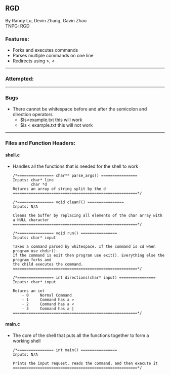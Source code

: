 ## RGD
By Randy Lu, Devin Zhang, Gavin Zhao\
TNPG: RGD

### Features:
- Forks and executes commands
- Parses multiple commands on one line
- Redirects using >, <

---

### Attempted:

---

### Bugs
- There cannot be whitespace before and after the semicolon and direction operators
    - $ls<example.txt      this will work
    - $ls < example.txt    this will not work

---

### Files and Function Headers: 
#### shell.c
* Handles all the functions that is needed for the shell to work
    ```
    /*================ char** parse_args() ================
    Inputs: char* line
            char *d
    Returns an array of string split by the d
    =======================================================*/
    
    /*================ void cleanF() ================
    Inputs: N/A
        
    Cleans the buffer by replacing all elements of the char array with a NULL character
    =======================================================*/
    
    /*================ void run() ================
    Inputs: char* input
    
    Takes a command parsed by whitespace. If the command is cd when program use chdir(). 
    If the command is exit then program use exit(). Everything else the program forks and 
    the child executes the command.
    =======================================================*/
    
    /*================ int directions(char* input) ================
    Inputs: char* input
        
    Returns an int
        - 0     Normal Command
        - 1     Command has a >
        - 2     Command has a <
        - 3     Command has a |
    =======================================================*/
    ```
    
#### main.c
* The core of the shell that puts all the functions together to form a working shell
    ```
    /*================ int main() ================
    Inputs: N/A
          
    Prints the input request, reads the command, and then execute it
    =======================================================*/
    ```

  
